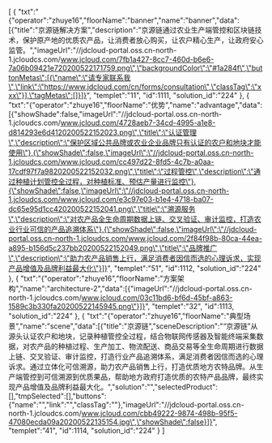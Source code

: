 [
	{
		"txt":"{\"operator\":\"zhuye16\",\"floorName\":\"banner\",\"name\":\"banner\",\"data\":[{\"title\":\"京源链解决方案\",\"description\":\"京源链通过农业生产端管控和区块链技术，保护原产地的优质农产品，让消费者放心购买，让农户精心生产，让政府安心监管。\",\"imageUrl\":\"//jdcloud-portal.oss.cn-north-1.jcloudcs.com/www.jcloud.com/7fb1a427-8cc7-460d-b6e6-7a06b09421e720200522171759.png\",\"backgroundColor\":\"#1a284f\",\"buttonMetas\":[{\"name\":\"请专家联系我\",\"link\":\"https://www.jdcloud.com/cn/forms/consultation\",\"classTag\":\"xxx\"}],\"tagMetas\":[]}]}",
		"templet":"11",
		"id":1111,
		"solution_id":"224"
	},
	{
		"txt":"{\"operator\":\"zhuye16\",\"floorName\":\"优势\",\"name\":\"advantage\",\"data\":[{\"showShade\":false,\"imageUrl\":\"//jdcloud-portal.oss.cn-north-1.jcloudcs.com/www.jcloud.com/4728aeb7-34cd-4995-a1e8-d814293e6d4120200522152023.png\",\"title\":\"认证管理\",\"description\":\"保护区域公共品牌或农业企业品牌只有认证的农户和地块才能使用\"},{\"showShade\":false,\"imageUrl\":\"//jdcloud-portal.oss.cn-north-1.jcloudcs.com/www.jcloud.com/cc497d22-8fd5-4c7b-a0aa-17cdf97f7a9820200522152032.png\",\"title\":\"过程管控\",\"description\":\"通过种植计划管控全过程，对种植标准、预估产量进行监控\"},{\"showShade\":false,\"imageUrl\":\"//jdcloud-portal.oss.cn-north-1.jcloudcs.com/www.jcloud.com/e3c97e03-b1e4-4718-ba07-dc65e95d1cc420200522152041.png\",\"title\":\"溯源服务\",\"description\":\"对农产品全生命周期数据上链、交叉验证、审计监控，打造农业行业可信的产品追溯体系\"},{\"showShade\":false,\"imageUrl\":\"//jdcloud-portal.oss.cn-north-1.jcloudcs.com/www.jcloud.com/2f84f98b-80ca-44ea-a895-b156d5c237bb20200522152049.png\",\"title\":\"品牌推广\",\"description\":\"助力农产品销售上行，满足消费者因信而选的心理诉求，实现产品增值及品牌利益最大化\"}]}",
		"templet":"51",
		"id":1112,
		"solution_id":"224"
	},
	{
		"txt":"{\"operator\":\"zhuye16\",\"floorName\":\"方案架构\",\"name\":\"architecture-2\",\"data\":[{\"imageUrl\":\"//jdcloud-portal.oss.cn-north-1.jcloudcs.com/www.jcloud.com/03c11bd6-bf6d-45bf-a863-1589c3b330fa20200522145945.png\"}]}",
		"templet":"32",
		"id":1113,
		"solution_id":"224"
	},
	{
		"txt":"{\"operator\":\"zhuye16\",\"floorName\":\"典型场景\",\"name\":\"scene\",\"data\":[{\"title\":\"京源链\",\"sceneDescription\":\"“京源链”从源头认证农户和地块，记录种植管控全过程，结合物联网传感器及智能终端采集数据，对农产品的种植过程、生产加工、物流配送、商品交易等全生命周期进行数据上链、交叉验证、审计监控，打造行业产品追溯体系，满足消费者因信而选的心理诉求。通过立体化可信溯源，助力农产品销售上行，打造优质地方农特品牌。从生产端管控到可信溯源到优质果品，帮助地方政府打造优质的农特产品品牌，最终实现产品增值及品牌利益最大化。\",\"solution\":\"\",\"selectedProduct\":[],\"tmpSelected\":[],\"buttons\":{\"name\":\"\",\"link\":\"\",\"classTag\":\"\"},\"imageUrl\":\"//jdcloud-portal.oss.cn-north-1.jcloudcs.com/www.jcloud.com/cbb49222-9874-498b-95f5-47080ecda09a20200522135154.jpg\",\"showShade\":false}]}",
		"templet":"41",
		"id":1114,
		"solution_id":"224"
	}
]